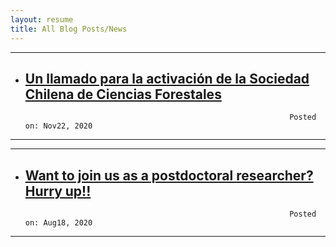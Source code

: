 ```yaml
---
layout: resume
title: All Blog Posts/News
---
```


---
* ## [Un llamado para la activación de la Sociedad Chilena de Ciencias Forestales](/news/2020-11-22paperSocifor.md)
                                                                 Posted on: Nov22, 2020
---

---
* ## [Want to join us as a postdoctoral researcher? Hurry up!!](/news/2020-08-18-postDoc.md)
                                                                 Posted on: Aug18, 2020
---
